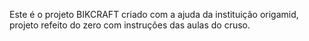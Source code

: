 Este é o projeto BIKCRAFT criado com a ajuda da instituição origamid, projeto refeito do zero com instruções das aulas do cruso.

